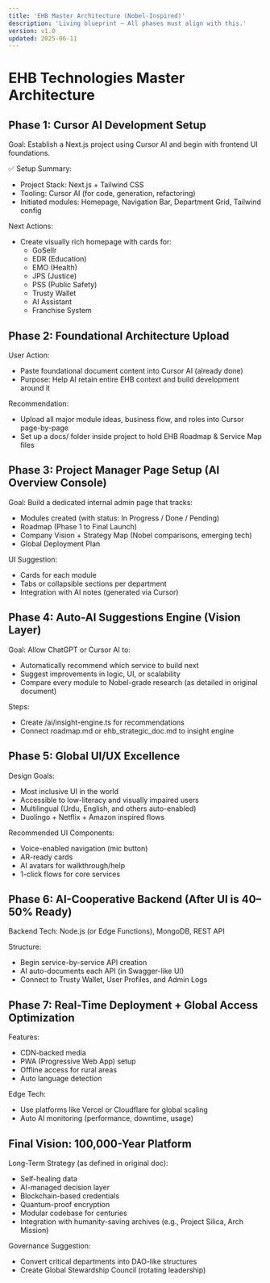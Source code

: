 ```yaml
---
title: 'EHB Master Architecture (Nobel-Inspired)'
description: 'Living blueprint – All phases must align with this.'
version: v1.0
updated: 2025-06-11
---
```


# EHB Technologies Master Architecture

## Phase 1: Cursor AI Development Setup

Goal: Establish a Next.js project using Cursor AI and begin with frontend UI foundations.

✅ Setup Summary:

- Project Stack: Next.js + Tailwind CSS
- Tooling: Cursor AI (for code, generation, refactoring)
- Initiated modules: Homepage, Navigation Bar, Department Grid, Tailwind config

Next Actions:

- Create visually rich homepage with cards for:
  - GoSellr
  - EDR (Education)
  - EMO (Health)
  - JPS (Justice)
  - PSS (Public Safety)
  - Trusty Wallet
  - AI Assistant
  - Franchise System

## Phase 2: Foundational Architecture Upload

User Action:

- Paste foundational document content into Cursor AI (already done)
- Purpose: Help AI retain entire EHB context and build development around it

Recommendation:

- Upload all major module ideas, business flow, and roles into Cursor page-by-page
- Set up a docs/ folder inside project to hold EHB Roadmap & Service Map files

## Phase 3: Project Manager Page Setup (AI Overview Console)

Goal: Build a dedicated internal admin page that tracks:

- Modules created (with status: In Progress / Done / Pending)
- Roadmap (Phase 1 to Final Launch)
- Company Vision + Strategy Map (Nobel comparisons, emerging tech)
- Global Deployment Plan

UI Suggestion:

- Cards for each module
- Tabs or collapsible sections per department
- Integration with AI notes (generated via Cursor)

## Phase 4: Auto-AI Suggestions Engine (Vision Layer)

Goal: Allow ChatGPT or Cursor AI to:

- Automatically recommend which service to build next
- Suggest improvements in logic, UI, or scalability
- Compare every module to Nobel-grade research (as detailed in original document)

Steps:

- Create /ai/insight-engine.ts for recommendations
- Connect roadmap.md or ehb_strategic_doc.md to insight engine

## Phase 5: Global UI/UX Excellence

Design Goals:

- Most inclusive UI in the world
- Accessible to low-literacy and visually impaired users
- Multilingual (Urdu, English, and others auto-enabled)
- Duolingo + Netflix + Amazon inspired flows

Recommended UI Components:

- Voice-enabled navigation (mic button)
- AR-ready cards
- AI avatars for walkthrough/help
- 1-click flows for core services

## Phase 6: AI-Cooperative Backend (After UI is 40–50% Ready)

Backend Tech: Node.js (or Edge Functions), MongoDB, REST API

Structure:

- Begin service-by-service API creation
- AI auto-documents each API (in Swagger-like UI)
- Connect to Trusty Wallet, User Profiles, and Admin Logs

## Phase 7: Real-Time Deployment + Global Access Optimization

Features:

- CDN-backed media
- PWA (Progressive Web App) setup
- Offline access for rural areas
- Auto language detection

Edge Tech:

- Use platforms like Vercel or Cloudflare for global scaling
- Auto AI monitoring (performance, downtime, usage)

## Final Vision: 100,000-Year Platform

Long-Term Strategy (as defined in original doc):

- Self-healing data
- AI-managed decision layer
- Blockchain-based credentials
- Quantum-proof encryption
- Modular codebase for centuries
- Integration with humanity-saving archives (e.g., Project Silica, Arch Mission)

Governance Suggestion:

- Convert critical departments into DAO-like structures
- Create Global Stewardship Council (rotating leadership)
